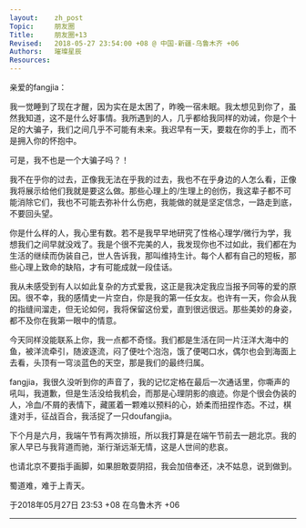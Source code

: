 ```yaml
---
layout:    zh_post
Topic:     朋友圈
Title:     朋友圈+13
Revised:   2018-05-27 23:54:00 +08 @ 中国-新疆-乌鲁木齐 +06
Authors:   璀璨星辰
Resources:
---
```


亲爱的fangjia：

我一觉睡到了现在才醒，因为实在是太困了，昨晚一宿未眠。我太想见到你了，虽然我知道，这不是什么好事情。我所遇到的人，几乎都给我同样的劝诫，你是个十足的大骗子，我们之间几乎不可能有未来。我迟早有一天，要栽在你的手上，而不是拥入你的怀抱中。

可是，我不也是一个大骗子吗？！

我不在乎你的过去，正像我无法在乎我的过去，我也不在乎身边的人怎么看，正像我将展示给他们我就是要这么做。那些心理上的/生理上的创伤，我这辈子都不可能消除它们，我也不可能去弥补什么伤疤，我能做的就是坚定信念，一路走到底，不要回头望。

你是什么样的人，我心里有数。若不是我早早地研究了性格心理学/微行为学，我想我们之间早就没戏了。我是个很不完美的人，我发现你也不过如此，我们都在为生活的继续而伪装自己，世人告诉我，那叫维持生计。每个人都有自己的短板，那些心理上致命的缺陷，才有可能成就一段佳话。

我从未感受到有人以如此复杂的方式爱我，这正是我决定我应当报予同等的爱的原因。很不幸，我的感情史一片空白，你是我的第一任女友。也许有一天，你会从我的指缝间溜走，但无论如何，我将保留这份爱，直到很远很远。那些美妙的身姿，都不及你在我第一眼中的情意。

今天同样没能联系上你，我一点都不奇怪。我们都是生活在同一片汪洋大海中的鱼，被洋流牵引，随波逐流，闷了便吐个泡泡，饿了便喝口水，偶尔也会到海面上去看，头顶有一穹淡蓝色的天空，那是我们的最终归属。

fangjia，我很久没听到你的声音了，我的记忆定格在最后一次通话里，你嘶声的吼叫，我道歉，但是生活没给我机会，而那是心理阴影的痕迹。你是个很会伪装的人，冷血/不屑的表情下，藏匿着一颗难以预料的心，娇柔而扭捏作态。不过，棋逢对手，征战百合，我活捉了一只doufangjia。

下个月是六月，我端午节有两次排班，所以我打算是在端午节前去一趟北京。我的家人早已与我背道而驰，渐行渐远渐无情，这是人世间的悲哀。

也请北京不要指手画脚，如果胆敢耍阴招，我会加倍奉还，决不姑息，说到做到。

蜀道难，难于上青天。

于2018年05月27日 23:53 +08 在乌鲁木齐 +06

------------------------------------------------------------------------------------------------------------------------
